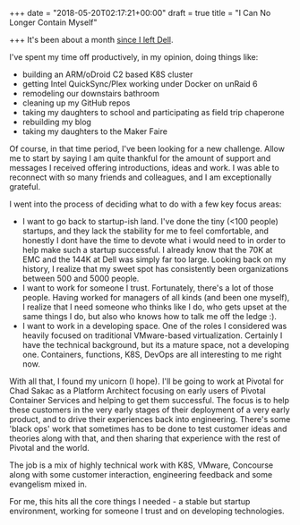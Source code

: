 +++
date = "2018-05-20T02:17:21+00:00"
draft = true
title = "I Can No Longer Contain Myself"

+++
It's been about a month [since I left Dell](https://blog.cowger.us/post/goodbye-always-makes-my-throat-hurt/).

I've spent my time off productively, in my opinion, doing things like:

* building an ARM/oDroid C2 based K8S cluster
* getting Intel QuickSync/Plex working under Docker on unRaid 6
* remodeling our downstairs bathroom
* cleaning up my GitHub repos
* taking my daughters to school and participating as field trip chaperone
* rebuilding my blog
* taking my daughters to the Maker Faire

Of course, in that time period, I've been looking for a new challenge.  Allow me to start by saying I am quite thankful for the amount of support and messages I received offering introductions, ideas and work.   I was able to reconnect with so many friends and colleagues, and I am exceptionally grateful.

I went into the process of deciding what to do with a few key focus areas:

* I want to go back to startup-ish land.   I've done the tiny (<100 people) startups, and they lack the stability for me to feel comfortable, and honestly I dont have the time to devote what i would need to in order to help make such a startup successful.  I already know that the 70K at EMC and the 144K at Dell was simply far too large.   Looking back on my history, I realize that my sweet spot has consistently been organizations between 500 and 5000 people.
* I want to work for someone I trust.   Fortunately, there's a lot of those people.   Having worked for managers of all kinds (and been one myself), I realize that I need someone who thinks like I do, who gets upset at the same things I do, but also who knows how to talk me off the ledge :).
* I want to work in a developing space.  One of the roles I considered was heavily focused on traditional VMware-based virtualization.  Certainly I have the technical background, but its a mature space, not a developing one.   Containers, functions, K8S, DevOps are all interesting to me right now.

With all that, I found my unicorn (I hope).  I'll be going to work at Pivotal for Chad Sakac as a Platform Architect focusing on early users of Pivotal Container Services and helping to get them successful.  The focus is to help these customers in the very early stages of their deployment of a very early product, and to drive their experiences back into engineering.  There's some 'black ops' work that sometimes has to be done to test customer ideas and theories along with that, and then sharing that experience with the rest of Pivotal and the world.

The job is a mix of highly technical work with K8S, VMware, Concourse along with some customer interaction, engineering feedback and some evangelism mixed in.

For me, this hits all the core things I needed - a stable but startup environment, working for someone I trust and on developing technologies.